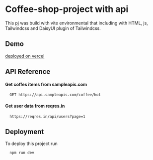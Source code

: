 # Coffee-shop-project with api

This pj was build with vite environmental that including with HTML, js, Tailwindcss and DaisyUI plugin of Tailwindcss.

## Demo

[deployed on vercel](https://coffee-shop-pj.vercel.app/)

## API Reference

#### Get coffes items from sampleapis.com

```http
  GET https://api.sampleapis.com/coffee/hot
```

#### Get user data from reqres.in

```http
  https://reqres.in/api/users?page=1
```

## Deployment

To deploy this project run

```bash
  npm run dev
```
